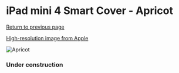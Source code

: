 # iPad mini 4 Smart Cover - Apricot

[Return to previous page](/ipad_mini4)

[High-resolution image from Apple](https://store.storeimages.cdn-apple.com/8756/as-images.apple.com/is/MM2V2?wid=4500&hei=4500&fmt=png)

<div style="width: 384px"><img src="/everysource/MM2V2.png" alt="Apricot"></div>

### Under construction
